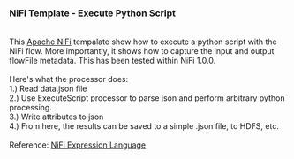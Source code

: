 <h3>NiFi Template - Execute Python Script</h3>
<br>This <a href="https://nifi.apache.org/">Apache NiFi</a> tempalate show how to execute a python script with the NiFi flow. More importantly, it shows how to capture the input and output flowFile metadata. This has been tested within NiFi 1.0.0.
<br>
<br>Here's what the processor does:
<br>1.) Read data.json file
<br>2.) Use ExecuteScript processor to parse json and perform arbitrary python processing.
<br>3.) Write attributes to json
<br>4.) From here, the results can be saved to a simple .json file, to HDFS, etc.
<br>
<br>Reference: <a href="https://nifi.apache.org/docs/nifi-docs/html/expression-language-guide.html">NiFi Expression Language</a>
